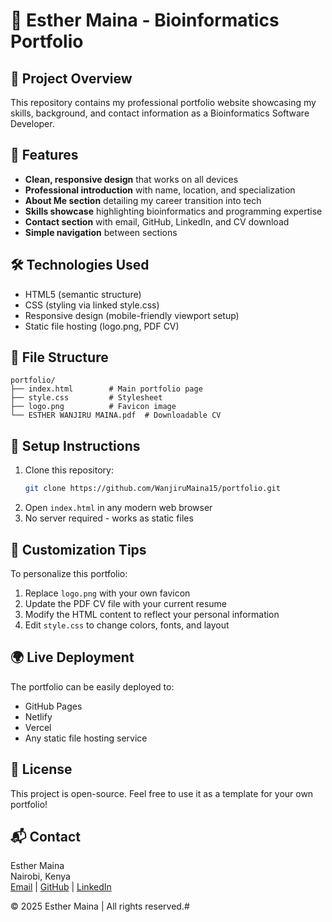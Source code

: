 # 📝 Esther Maina - Bioinformatics Portfolio

## 🌟 Project Overview
This repository contains my professional portfolio website showcasing my skills, background, and contact information as a Bioinformatics Software Developer.

## 🚀 Features
- **Clean, responsive design** that works on all devices
- **Professional introduction** with name, location, and specialization
- **About Me section** detailing my career transition into tech
- **Skills showcase** highlighting bioinformatics and programming expertise
- **Contact section** with email, GitHub, LinkedIn, and CV download
- **Simple navigation** between sections

## 🛠️ Technologies Used
- HTML5 (semantic structure)
- CSS (styling via linked style.css)
- Responsive design (mobile-friendly viewport setup)
- Static file hosting (logo.png, PDF CV)

## 📂 File Structure
```
portfolio/
├── index.html        # Main portfolio page
├── style.css         # Stylesheet
├── logo.png          # Favicon image
└── ESTHER WANJIRU MAINA.pdf  # Downloadable CV
```

## 🔧 Setup Instructions
1. Clone this repository:
   ```bash
   git clone https://github.com/WanjiruMaina15/portfolio.git
   ```
2. Open `index.html` in any modern web browser
3. No server required - works as static files

## 🎨 Customization Tips
To personalize this portfolio:
1. Replace `logo.png` with your own favicon
2. Update the PDF CV file with your current resume
3. Modify the HTML content to reflect your personal information
4. Edit `style.css` to change colors, fonts, and layout

## 🌍 Live Deployment
The portfolio can be easily deployed to:
- GitHub Pages
- Netlify
- Vercel
- Any static file hosting service

## 📜 License
This project is open-source. Feel free to use it as a template for your own portfolio!

## 📬 Contact
Esther Maina  
Nairobi, Kenya  
[Email](mailto:wanjjirumaina@gmail.com) | 
[GitHub](https://github.com/WanjiruMaina15) | 
[LinkedIn](https://www.linkedin.com/in/esther-maina-283795b3/)

© 2025 Esther Maina | All rights reserved.# 
